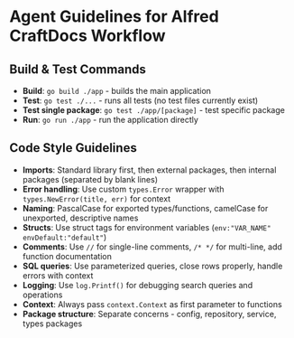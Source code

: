 # Agent Guidelines for Alfred CraftDocs Workflow

## Build & Test Commands
- **Build**: `go build ./app` - builds the main application
- **Test**: `go test ./...` - runs all tests (no test files currently exist)
- **Test single package**: `go test ./app/[package]` - test specific package
- **Run**: `go run ./app` - run the application directly

## Code Style Guidelines
- **Imports**: Standard library first, then external packages, then internal packages (separated by blank lines)
- **Error handling**: Use custom `types.Error` wrapper with `types.NewError(title, err)` for context
- **Naming**: PascalCase for exported types/functions, camelCase for unexported, descriptive names
- **Structs**: Use struct tags for environment variables (`env:"VAR_NAME" envDefault:"default"`)
- **Comments**: Use `//` for single-line comments, `/* */` for multi-line, add function documentation
- **SQL queries**: Use parameterized queries, close rows properly, handle errors with context
- **Logging**: Use `log.Printf()` for debugging search queries and operations
- **Context**: Always pass `context.Context` as first parameter to functions
- **Package structure**: Separate concerns - config, repository, service, types packages